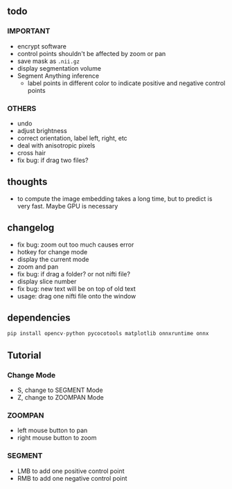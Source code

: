 ## todo

### IMPORTANT
- encrypt software
- control points shouldn't be affected by zoom or pan
- save mask as `.nii.gz`
- display segmentation volume
- Segment Anything inference
    - label points in different color to indicate positive and negative control points

### OTHERS
- undo
- adjust brightness
- correct orientation, label left, right, etc
- deal with anisotropic pixels
- cross hair
- fix bug: if drag two files?

## thoughts
- to compute the image embedding takes a long time, but to predict is very fast. Maybe GPU is necessary

## changelog
- fix bug: zoom out too much causes error
- hotkey for change mode
- display the current mode
- zoom and pan
- fix bug: if drag a folder? or not nifti file?
- display slice number
- fix bug: new text will be on top of old text
- usage: drag one nifti file onto the window

## dependencies
```py
pip install opencv-python pycocotools matplotlib onnxruntime onnx
```

## Tutorial

### Change Mode
- S, change to SEGMENT Mode
- Z, change to ZOOMPAN Mode
### ZOOMPAN
- left mouse button to pan
- right mouse button to zoom

### SEGMENT
- LMB to add one positive control point
- RMB to add one negative control point